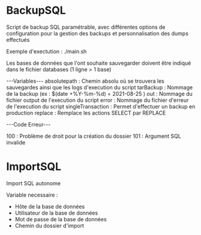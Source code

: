 # BackupSQL

Script de backup SQL paramétrable, avec différentes options de configuration pour la gestion des backups et personnalisation des dumps effectués

Exemple d'exectution : ./main.sh <host> <user> <password>

Les bases de données que l'ont souhaite sauvegarder doivent être indiqué dans le fichier databases (1 ligne > 1 base)


---Variables---
absolutepath : Chemin absolu où se trouvera les sauvegardes ainsi que les logs d'execution du script
tarBackup : Nommage de la backup (ex : $(date +%Y-%m-%d) = 2021-08-25 )
out : Nommage du fichier output de l'execution du script
error : Nommage du fichier d'erreur de l'execution du script
singleTransaction : Permet d'effectuer un backup en production
replace : Remplace les actions SELECT par REPLACE 

---Code Erreur---

100 : Problème de droit pour la création du dossier 
101 : Argument SQL invalide

# ImportSQL
Import SQL autonome

Variable necessaire : 
- Hôte de la base de données
- Utilisateur de la base de données
- Mot de passe de la base de données
- Chemin du dossier d'import
